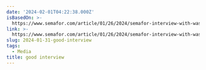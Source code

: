 ```yaml
---
date: '2024-02-01T04:22:38.000Z'
isBasedOn: >-
  https://www.semafor.com/article/01/26/2024/semafor-interview-with-washington-post-ceo-will-lewis
link: >-
  https://www.semafor.com/article/01/26/2024/semafor-interview-with-washington-post-ceo-will-lewis
slug: 2024-01-31-good-interview
tags:
  - Media
title: good interview
---
```



